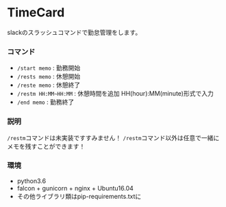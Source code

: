 # TimeCard
slackのスラッシュコマンドで勤怠管理をします。

### コマンド
- `/start memo` : 勤務開始
- `/rests memo` : 休憩開始
- `/reste memo` : 休憩終了
- `/restm HH:MM~HH:MM` : 休憩時間を追加 HH(hour):MM(minute)形式で入力
- `/end memo` : 勤務終了

### 説明
`/restm`コマンドは未実装ですすみません！
`/restm`コマンド以外は任意で一緒にメモを残すことができます！

### 環境
- python3.6
- falcon + gunicorn + nginx + Ubuntu16.04
- その他ライブラリ類はpip-requirements.txtに

